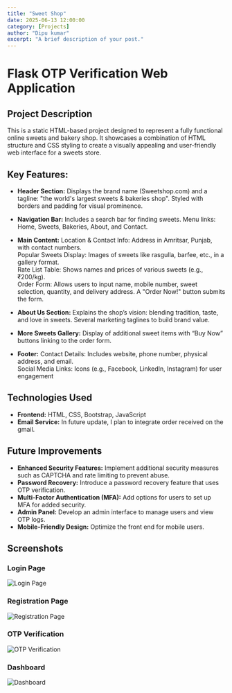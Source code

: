 ```yaml
---
title: "Sweet Shop"
date: 2025-06-13 12:00:00 
category: [Projects]
author: "Dipu kumar"
excerpt: "A brief description of your post."
---
```

# Flask OTP Verification Web Application

## Project Description

This is a static HTML-based project designed to represent a fully functional online sweets and bakery shop. It showcases a combination of HTML structure and CSS styling to create a visually appealing and user-friendly web interface for a sweets store.

## Key Features:
- **Header Section:** Displays the brand name (Sweetshop.com) and a tagline: "the world's largest sweets & bakeries shop".
Styled with borders and padding for visual prominence.

- **Navigation Bar:** Includes a search bar for finding sweets. Menu links: Home, Sweets, Bakeries, About, and Contact.

- **Main Content:** Location & Contact Info: Address in Amritsar, Punjab, with contact numbers.<br>Popular Sweets Display: Images of sweets like rasgulla, barfee, etc., in a gallery format.<br>Rate List Table: Shows names and prices of various sweets (e.g., ₹200/kg).<br>Order Form: Allows users to input name, mobile number, sweet selection, quantity, and delivery address. A "Order Now!" button submits the form.

- **About Us Section:** Explains the shop’s vision: blending tradition, taste, and love in sweets. Several marketing taglines to build brand value.

- **More Sweets Gallery:** Display of additional sweet items with “Buy Now” buttons linking to the order form.

- **Footer:** Contact Details: Includes website, phone number, physical address, and email.<br>Social Media Links: Icons (e.g., Facebook, LinkedIn, Instagram) for user engagement


## Technologies Used
- **Frontend:** HTML, CSS, Bootstrap, JavaScript
- **Email Service:** In future update, I plan to integrate order received on the gmail.



## Future Improvements

- **Enhanced Security Features:** Implement additional security measures such as CAPTCHA and rate limiting to prevent abuse.
- **Password Recovery:** Introduce a password recovery feature that uses OTP verification.
- **Multi-Factor Authentication (MFA):** Add options for users to set up MFA for added security.
- **Admin Panel:** Develop an admin interface to manage users and view OTP logs.
- **Mobile-Friendly Design:** Optimize the front end for mobile users.


## Screenshots

### Login Page
![Login Page](/assets/screenshots/Login.png)

### Registration Page
![Registration Page](/assets/screenshots/Register.png)

### OTP Verification
![OTP Verification](/assets/screenshots/Verify_otp.png)

### Dashboard
![Dashboard](/assets/screenshots/Dashboard.png)


